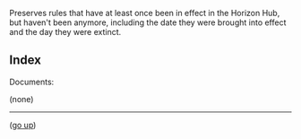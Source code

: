 Preserves rules that have at least once been in effect in the Horizon Hub, but haven't been anymore, including the date they were brought into effect and the day they were extinct.

## Index

Documents:

(none)


-----
([go up](..))
